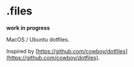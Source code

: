 # .files

**work in progress**

MacOS / Ubuntu dotfiles.

Inspired by [https://github.com/cowboy/dotfiles](https://github.com/cowboy/dotfiles).
